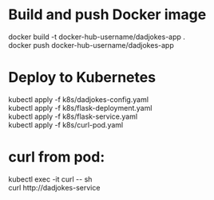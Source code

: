 # Build and push Docker image
docker build -t docker-hub-username/dadjokes-app . <br>
docker push docker-hub-username/dadjokes-app

# Deploy to Kubernetes
kubectl apply -f k8s/dadjokes-config.yaml <br>
kubectl apply -f k8s/flask-deployment.yaml <br>
kubectl apply -f k8s/flask-service.yaml <br>
kubectl apply -f k8s/curl-pod.yaml

# curl from pod:
kubectl exec -it curl -- sh <br>
curl http://dadjokes-service
